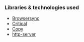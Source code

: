 ### Libraries &amp; technologies used

- [Browsersync](//browsersync.io/)
- [Critical](//github.com/addyosmani/critical)
- [Copy](//github.com/jonschlinkert/copy)
- [http-server](//github.com/indexzero/http-server#readme)
